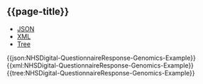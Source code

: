 ## {{page-title}}
<div class="nhsd-!t-margin-bottom-6">
  <ul class="nav nav-tabs" role="tablist">
        <li role="presentation" class="active">
            <a href="#JSON-QR-GT-E" role="tab" data-toggle="tab">JSON</a>
        </li>
         <li role="presentation">
            <a href="#XML-QR-GT-E" role="tab" data-toggle="tab">XML</a>
        </li>
        <li role="presentation">
            <a href="#Tree-QR-GT-E" role="tab" data-toggle="tab">Tree</a>
        </li>
  </ul>
    
  <div class="tab-content snippet">
    <div id="JSON-QR-GT-E" role="tabpanel" class="tab-pane active">
{{json:NHSDigital-QuestionnaireResponse-Genomics-Example}}
    </div>
    <div id="XML-QR-GT-E" role="tabpanel" class="tab-pane">
{{xml:NHSDigital-QuestionnaireResponse-Genomics-Example}}
    </div>
    <div id="Tree-QR-GT-E" role="tabpanel" class="tab-pane">
{{tree:NHSDigital-QuestionnaireResponse-Genomics-Example}}
    </div>
  </div>
</div>